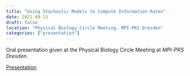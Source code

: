 ```yaml
---
title: "Using Stochastic Models to Compute Information Rates"
date: 2021-09-13
draft: false
location: "Physical Biology Circle Meeting, MPI-PKS Dresden"
categories: ["presentation"]
---
```


Oral presentation given at the Physical Biology Circle Meeting at *MPI-PKS Dresden*.

<a href="/circle-meeting-presentation/" target="_blank">Presentation</a>